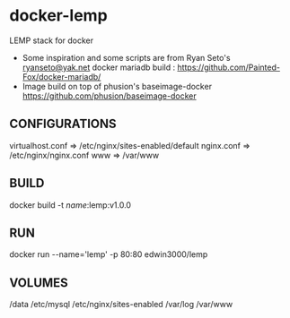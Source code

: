 docker-lemp
===========

LEMP stack for docker

* Some inspiration and some scripts are from Ryan Seto's <ryanseto@yak.net> docker mariadb build : https://github.com/Painted-Fox/docker-mariadb/
* Image build on top of phusion's baseimage-docker https://github.com/phusion/baseimage-docker 

CONFIGURATIONS
-
virtualhost.conf => /etc/nginx/sites-enabled/default
nginx.conf => /etc/nginx/nginx.conf
www => /var/www

BUILD
-
docker build -t *name*:lemp:v1.0.0

RUN
-
docker run --name='lemp' -p 80:80 edwin3000/lemp

VOLUMES
-
/data
/etc/mysql
/etc/nginx/sites-enabled
/var/log
/var/www
